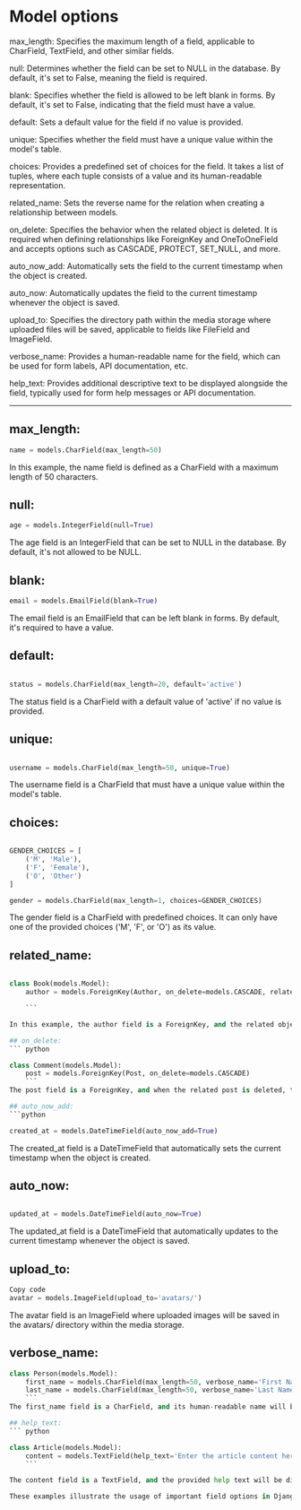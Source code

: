 
 # Model options 


max_length: Specifies the maximum length of a field, applicable to CharField, TextField, and other similar fields.

null: Determines whether the field can be set to NULL in the database. By default, it's set to False, meaning the field is required.

blank: Specifies whether the field is allowed to be left blank in forms. By default, it's set to False, indicating that the field must have a value.

default: Sets a default value for the field if no value is provided.

unique: Specifies whether the field must have a unique value within the model's table.

choices: Provides a predefined set of choices for the field. It takes a list of tuples, where each tuple consists of a value and its human-readable representation.

related_name: Sets the reverse name for the relation when creating a relationship between models.

on_delete: Specifies the behavior when the related object is deleted. It is required when defining relationships like ForeignKey and OneToOneField and accepts options such as CASCADE, PROTECT, SET_NULL, and more.

auto_now_add: Automatically sets the field to the current timestamp when the object is created.

auto_now: Automatically updates the field to the current timestamp whenever the object is saved.

upload_to: Specifies the directory path within the media storage where uploaded files will be saved, applicable to fields like FileField and ImageField.

verbose_name: Provides a human-readable name for the field, which can be used for form labels, API documentation, etc.

help_text: Provides additional descriptive text to be displayed alongside the field, typically used for form help messages or API documentation.

---

## max_length:
```python
name = models.CharField(max_length=50)
```
In this example, the name field is defined as a CharField with a maximum length of 50 characters.

## null:
```python
age = models.IntegerField(null=True)
```
The age field is an IntegerField that can be set to NULL in the database. By default, it's not allowed to be NULL.

## blank:
```python
email = models.EmailField(blank=True)
```
The email field is an EmailField that can be left blank in forms. By default, it's required to have a value.

## default:
```python

status = models.CharField(max_length=20, default='active')
```
The status field is a CharField with a default value of 'active' if no value is provided.

## unique:
```python

username = models.CharField(max_length=50, unique=True)
```
The username field is a CharField that must have a unique value within the model's table.

## choices:
``` python

GENDER_CHOICES = [
    ('M', 'Male'),
    ('F', 'Female'),
    ('O', 'Other')
]

gender = models.CharField(max_length=1, choices=GENDER_CHOICES)
```
The gender field is a CharField with predefined choices. It can only have one of the provided choices ('M', 'F', or 'O') as its value.

## related_name:

```python

class Book(models.Model):
    author = models.ForeignKey(Author, on_delete=models.CASCADE, related_name='books')

    ``` 

In this example, the author field is a ForeignKey, and the related objects will have a reverse relationship name 'books'. So, an author object can access its related books using the books attribute.

## on_delete:
``` python

class Comment(models.Model):
    post = models.ForeignKey(Post, on_delete=models.CASCADE)
    ```
The post field is a ForeignKey, and when the related post is deleted, the corresponding comments will be deleted as well (using CASCADE option).

## auto_now_add:
```python

created_at = models.DateTimeField(auto_now_add=True)
```
The created_at field is a DateTimeField that automatically sets the current timestamp when the object is created.

## auto_now:
```python

updated_at = models.DateTimeField(auto_now=True)
```
The updated_at field is a DateTimeField that automatically updates to the current timestamp whenever the object is saved.

## upload_to:
```python
Copy code
avatar = models.ImageField(upload_to='avatars/')
```
The avatar field is an ImageField where uploaded images will be saved in the avatars/ directory within the media storage.

## verbose_name:
```python
class Person(models.Model):
    first_name = models.CharField(max_length=50, verbose_name='First Name')
    last_name = models.CharField(max_length=50, verbose_name='Last Name')
    ```
The first_name field is a CharField, and its human-readable name will be displayed as "First Name" in forms, admin interface, etc.

## help_text:
``` python

class Article(models.Model):
    content = models.TextField(help_text='Enter the article content here.')
    ```

The content field is a TextField, and the provided help text will be displayed alongside the field in forms or admin interface, guiding the user to enter the article content.

These examples illustrate the usage of important field options in Django models, helping you understand how each option can

